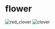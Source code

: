 # flower
![red_clover](https://user-images.githubusercontent.com/26835631/40627045-3759f6d4-62c5-11e8-905f-26b0972f78af.png)
![clover](https://user-images.githubusercontent.com/26835631/40627052-3c4376d4-62c5-11e8-8272-bc320c211fd4.png)
